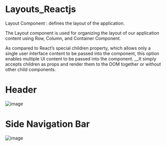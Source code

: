 # Layouts_Reactjs

Layout Component : defines the layout of the application.

The Layout component is used for organizing the layout of our application content using Row, Column, and Container Component. 

As compared to React’s special children property, which allows only a single user interface content to be passed into the component, this option enables multiple UI content to be passed into the component. 
__It simply accepts children as props and render them to the DOM together or without other child components.


# Header

![image](https://user-images.githubusercontent.com/56363123/180830983-0378a9ab-d6cb-46c3-8a6a-026f5a080a34.png)


# Side Navigation Bar
![image](https://user-images.githubusercontent.com/56363123/180838358-440bae14-196e-44e3-aa75-de03206330e7.png)

